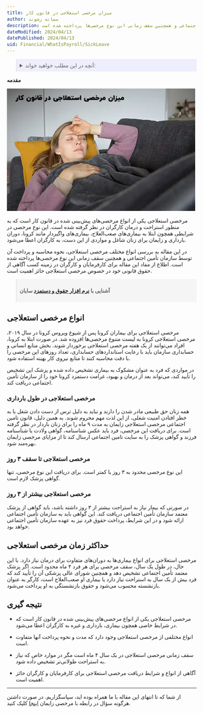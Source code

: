 ```yaml
---
title: میزان مرخصی استعلاجی در قانون کار
author: سمانه رشوند
description: در این مقاله به بررسی انواع مختلف مرخصی استعلاجی، نحوه محاسبه و پرداخت آن توسط سازمان تأمین اجتماعی و همچنین سقف زمانی این نوع مرخصی‌ها پرداخته شده است.
dateModified: 2024/04/13
datePublished: 2024/04/13
uid: Financial/WhatIsPayroll/SickLeave
---
```

<blockquote style="background-color:#eeeefc; padding:0.5rem">

<details>
  <summary>آنچه در این مطلب خواهید خواند:</summary>
  <ul>
    <li>انواع مرخصی استعلاجی</li>
    <li>مرخصی استعلاجی در طول بارداری</li>
    <li>مرخصی استعلاجی تا سقف ۳ روز</li>
    <li>مرخصی استعلاجی بیشتر از ۳ روز</li>
    <li>حداکثر زمان مرخصی استعلاجی</li>
    <li>نتیجه گیری</li>
  </ul>
</details>

</blockquote>

**مقدمه**

![مرخصی استعلاجی](./Images/SickLeave-01.webp)

مرخصی استعلاجی یکی از انواع مرخصی‌های پیش‌بینی شده در قانون کار است که به منظور استراحت و درمان کارگران در نظر گرفته شده است. این نوع مرخصی در شرایطی همچون ابتلا به بیماری‌های صعب‌العلاج، بیماری‌های واگیردار مانند کرونا، دوران بارداری و زایمان برای زنان شاغل و مواردی از این دست، به کارگران اعطا می‌شود.

در این مقاله به بررسی انواع مختلف مرخصی استعلاجی، نحوه محاسبه و پرداخت آن توسط سازمان تأمین اجتماعی و همچنین سقف زمانی این نوع مرخصی‌ها پرداخته شده است. اطلاع از مفاد این مقاله برای کارفرمایان و کارگران در زمینه کسب آگاهی از حقوق قانونی خود در خصوص مرخصی استعلاجی حائز اهمیت است.

<blockquote style="background-color:#f5f5f5; padding:0.5rem">
<p><strong>آشنایی با <a href="https://www.hooshkar.com/Software/Sayan/Module/Payroll" target="_blank">نرم افزار حقوق و دستمزد</a> سایان</strong></p></blockquote>

## انواع مرخصی استعلاجی

مرخصی استعلاجی برای بیماران کرونا
پس از شیوع ویروس کرونا در سال ۲۰۱۹، مرخصی استعلاجی کرونا به لیست متنوع مرخصی‌ها افزوده شد. در صورت ابتلا به کرونا، افراد می‌توانند از یک هفته مرخصی استعلاجی برخوردار شوند. بخش منابع انسانی و حسابداری سازمان باید با رعایت استانداردهای حسابداری، تعداد روزهای این مرخصی را با دقت محاسبه کنند تا منابع نیروی کار بهینه استفاده شود.

در مواردی که فرد به عنوان مشکوک به بیماری تشخیص داده شده و پزشک این تشخیص را تأیید کند، می‌تواند بعد از درمان و بهبود، غرامت دستمزد کرونا خود را از سازمان تأمین اجتماعی دریافت کند.

### مرخصی استعلاجی در طول بارداری

همه زنان حق طبیعی مادر شدن را دارند و نباید به دلیل ترس از دست دادن شغل یا به خطر افتادن امنیت شغلی، از این لذت مهم محروم شوند. به همین دلیل، قانون تامین اجتماعی مرخصی استعلاجی زایمان به مدت ۹ ماه را برای زنان باردار در نظر گرفته است. برای دریافت این مرخصی، فرد باید عکس شناسنامه، گواهی ولادت یا شناسنامه فرزند و گواهی پزشک را به سایت تامین اجتماعی ارسال کند تا از مزایای مرخصی زایمان بهره‌مند شود.


### مرخصی استعلاجی تا سقف ۳ روز

این نوع مرخصی محدود به ۳ روز یا کمتر است. برای دریافت این نوع مرخصی، تنها گواهی پزشک لازم است.

### مرخصی استعلاجی بیشتر از ۳ روز

در صورتی که بیمار نیاز به استراحت بیشتر از ۳ روز داشته باشد، باید گواهی از پزشک معتمد سازمان تأمین اجتماعی دریافت کند. این گواهی باید به سازمان تأمین اجتماعی ارائه شود و در این شرایط، پرداخت حقوق فرد نیز به عهده سازمان تأمین اجتماعی خواهد بود.

## حداکثر زمان مرخصی استعلاجی

مرخصی استعلاجی برای انواع بیماری‌ها به دوران‌های متفاوت برای درمان نیاز دارد. با این حال، در طول یک سال، سقف مرخصی برای هر فرد ۴ ماه محدود است. اگر پزشک معتمد تأمین اجتماعی تشخیص دهد و همچنین شورای عالی پزشکی آن را تأیید کند که فرد بیش از یک سال به استراحت نیاز دارد یا بیماری او صعب‌العلاج است، کارگر به عنوان بازنشسته محسوب می‌شود و حقوق بازنشستگی به او پرداخت می‌شود.

## نتیجه گیری

-	مرخصی استعلاجی یکی از انواع مرخصی‌های پیش‌بینی شده در قانون کار است که در شرایط خاصی همچون بیماری، بارداری و غیره به کارگران اعطا می‌شود.

-	انواع مختلفی از مرخصی استعلاجی وجود دارد که مدت و نحوه پرداخت آنها متفاوت است.

-	سقف زمانی مرخصی استعلاجی در یک سال ۴ ماه است مگر در موارد خاص که نیاز به استراحت طولانی‌تر تشخیص داده شود.

-	آگاهی از انواع و شرایط دریافت مرخصی استعلاجی برای کارفرمایان و کارگران حائز اهمیت است.


---

از شما که تا انتهای این مقاله با ما همراه بوده اید، سپاسگزاریم. در صورت داشتن هرگونه سؤال  در رابطه با مرخصی زایمان <a href="https://www.tamin.ir/News/Item/118084" target="_blank">اینجا</a> کلیک کنید.